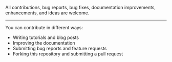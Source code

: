 All contributions, bug reports, bug fixes, documentation improvements, enhancements, and ideas are welcome.

---

You can contribute in different ways:

- Writing tutorials and blog posts
- Improving the documentation
- Submitting bug reports and feature requests
- Forking this repository and submitting a pull request

